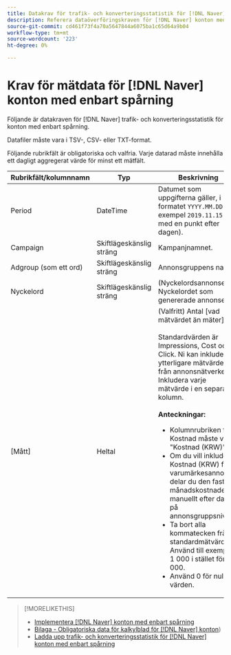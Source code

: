 ```yaml
---
title: Datakrav för trafik- och konverteringsstatistik för [!DNL Naver] konton med enbart spårning
description: Referera dataöverföringskraven för [!DNL Naver] konton med enbart spårning.
source-git-commit: cd461f73f4a70a5647844a6075ba1c65d64a9b04
workflow-type: tm+mt
source-wordcount: '223'
ht-degree: 0%

---
```


# Krav för mätdata för [!DNL Naver] konton med enbart spårning

Följande är datakraven för [!DNL Naver] trafik- och konverteringsstatistik för konton med enbart spårning.

Datafiler måste vara i TSV-, CSV- eller TXT-format.

Följande rubrikfält är obligatoriska och valfria. Varje datarad måste innehålla ett dagligt aggregerat värde för minst ett mätfält.

| Rubrikfält/kolumnnamn | Typ | Beskrivning |
| ---- | ---- | ---- |
| Period | DateTime | Datumet som uppgifterna gäller, i formatet `YYYY.MM.DD.` (till exempel `2019.11.15.`, med en punkt efter dagen). |
| Campaign | Skiftlägeskänslig sträng | Kampanjnamnet. |
| Adgroup (som ett ord) | Skiftlägeskänslig sträng | Annonsgruppens namn. |
| Nyckelord | Skiftlägeskänslig sträng | (Nyckelordsannonser) Nyckelordet som genererade annonsen. |
| [Mått] | Heltal | (Valfritt) Antal [vad mätvärdet än mäter].</br><br>Standardvärden är Impressions, Cost och Click. Ni kan inkludera ytterligare mätvärden från annonsnätverket. Inkludera varje mätvärde i en separat kolumn.<br><br><b>Anteckningar:</b><ul><li>Kolumnrubriken för Kostnad måste vara &quot;Kostnad (KRW)&quot;.</li><li>Om du vill inkludera Kostnad (KRW) för varumärkesannonser delar du den fasta månadskostnaden manuellt efter dag på annonsgruppsnivå.</li><li>Ta bort alla kommatecken från standardmätvärden. Använd till exempel 1 000 i stället för 1 000.</li><li>Använd 0 för null-värden.</li></ul> |

>[!MORELIKETHIS]
>
>* [Implementera [!DNL Naver] konton med enbart spårning](/help/search-social-commerce/campaign-management/naver-tracking-only-account-implement.md)
>* [Bilaga - Obligatoriska data för kalkylblad för [!DNL Naver] konton](/help/search-social-commerce/campaign-management/bulksheets/bulksheet-data-formats/bulksheet-data-naver.md))
>* [Ladda upp trafik- och konverteringsstatistik för [!DNL Naver] konton med enbart spårning](/help/search-social-commerce/tools/metrics-upload-tracking-campaigns/naver-tracking-campaigns-upload-metrics.md)

